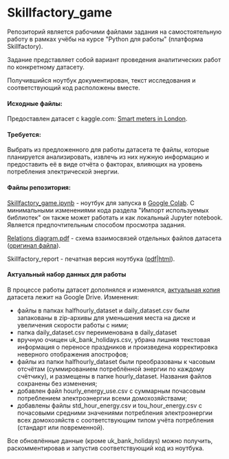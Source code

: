 # Skillfactory_game

Репозиторий является рабочими файлами задания на самостоятельную работу в рамках учёбы на курсе "Python для работы" (платформа Skillfactory).

Задание представляет собой вариант проведения аналитических работ по конкретному датасету.

Получившийся ноутбук документирован, текст исследования и соответствующий код расположены вместе.

#### Исходные файлы:
Предоставлен датасет с kaggle.com:
[Smart meters in London](https://www.kaggle.com/jeanmidev/smart-meters-in-london "Smart meters in London").

#### Требуется:
Выбрать из предложенного для работы датасета те файлы, которые планируется анализировать, извлечь из них нужную информацию и предоставить её в виде отчёта о факторах, влияющих на уровень потребления электрической энергии.

#### Файлы репозитория:
[Skillfactory_game.ipynb](https://github.com/drovosekovanton/Skillfactory_game/blob/master/Skillfactory_game.ipynb "Skillfactory_game.ipynb") - ноутбук для запуска в [Google Colab](https://colab.research.google.com/ "Google Colab"). С минимальными изменениями кода раздела "Импорт используемых библиотек" он также может работать и как локальный Jupyter notebook. Является предпочтительным способом просмотра задания.

[Relations diagram.pdf](https://github.com/drovosekovanton/Skillfactory_game/blob/master/Relations%20diagram.pdf "Relations diagram.pdf") - схема взаимосвязей отдельных файлов датасета ([оригинал файла](https://drive.google.com/file/d/1YRiAUd_m_7IG9lklkeAsdHPuWDpw_B6P/view "оригинал файла")).

Skillfactory_report - печатная версия ноутбука ([pdf](https://github.com/drovosekovanton/Skillfactory_game/blob/master/Skillfactory_report.pdf "pdf")|[html](https://github.com/drovosekovanton/Skillfactory_game/blob/master/Skillfactory_report.html "html")).

#### Актуальный набор данных для работы
В процессе работы датасет дополнялся и изменялся, [актуальная копия](https://drive.google.com/drive/folders/1oVN31sW5rC_RDhA4w3azI0LwELBO3mx5?usp=sharing "актуальная копия") датасета лежит на Google Drive.
Изменения:
- файлы в папках halfhourly_dataset и daily_dataset.csv были запакованы в zip-архивы для уменьшения места на диске и увеличения скорости работы с ними;
- папка daily_dataset.csv переименована в daily_dataset
- вручную очищен uk_bank_holidays.csv, убрана лишняя текстовая информация о переносе праздников и произведена корректировка неверного отображения апострофов;
- файлы из папки halfhourly_dataset были преобразованы к часовым отсчётам (суммированием потреблённой энергии по каждому счётчику), и размещены в папке hourly_dataset. Названия файлов сохранены без изменения;
- добавлен файл hourly_energy_use.csv с суммарным почасовым потреблением электроэнергии всеми домохозяйствами;
- добавлены файлы std_hour_energy.csv и tou_hour_energy.csv с почасовыми средними значениями потребления электроэнергии всех домохозяйств с соответствующим типом учёта потребления (стандарт или повременной).

Все обновлённые данные (кроме uk_bank_holidays) можно получить, раскомментировав и запустив соответствующий код из ноутбука.

